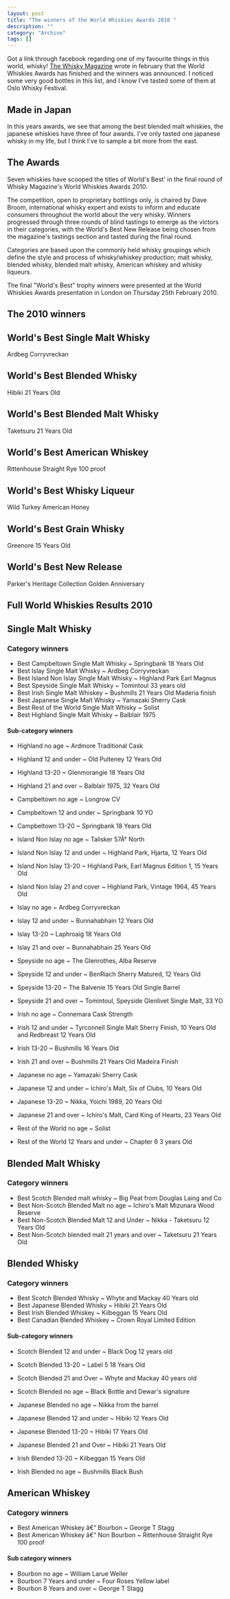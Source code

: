 ```yaml
--- 
layout: post 
title: "The winners of the World Whiskies Awards 2010 "
description: ""
category: "Archive"
tags: []
---  
```

Got a link through facebook regarding one of my favourite things in this world, whisky! [The Whisky Magazine](http://www.whiskymag.com) wrote in february that the World Whiskies Awards has finished and the winners was announced. I noticed some very good bottles in this list, and I know I've tasted some of them at Oslo Whisky Festival.

## Made in Japan

In this years awards, we see that among the best blended malt whiskies, the japanese whiskies have three of four awards. I've only tasted one japanese whisky in my life, but I think I've to sample a bit more from the east.

## The Awards

Seven whiskies have scooped the titles of World's Best' in the final round of Whisky Magazine's World Whiskies Awards 2010.

The competition, open to proprietary bottlings only, is chaired by Dave Broom, international whisky expert and exists to inform and educate consumers throughout the world about the very whisky. Winners progressed through three rounds of blind tastings to emerge as the victors in their categories, with the World's Best New Release being chosen from the magazine's tastings section and tasted during the final round.

Categories are based upon the commonly held whisky groupings which define the style and process of whisky/whiskey production; malt whisky, blended whisky, blended malt whisky, American whiskey and whisky liqueurs.

The final "World's Best" trophy winners were presented at the World Whiskies Awards presentation in London on Thursday 25th February 2010.


## The 2010 winners


## World's Best Single Malt Whisky

Ardbeg Corryvreckan


## World's Best Blended Whisky

Hibiki 21 Years Old


## World's Best Blended Malt Whisky

Taketsuru 21 Years Old


## World's Best American Whiskey

Rittenhouse Straight Rye 100 proof


## World's Best Whisky Liqueur

Wild Turkey American Honey


## World's Best Grain Whisky

Greenore 15 Years Old


## World's Best New Release

Parker's Heritage Collection Golden Anniversary


## Full World Whiskies Results 2010



## Single Malt Whisky

### Category winners


* Best Campbeltown Single Malt Whisky ~ Springbank 18 Years Old
* Best Islay Single Malt Whisky ~ Ardbeg Corryvreckan
* Best Island Non Islay Single Malt Whisky ~ Highland Park Earl Magnus
* Best Speyside Single Malt Whisky ~ Tomintoul 33 years old
* Best Irish Single Malt Whiskey ~ Bushmills 21 Years Old Maderia finish
* Best Japanese Single Malt Whisky ~ Yamazaki Sherry Cask
* Best Rest of the World Single Malt Whisky ~ Solist
* Best Highland Single Malt Whisky ~ Balblair 1975


#### Sub-category winners


* Highland no age ~ Ardmore Traditional Cask
* Highland 12 and under ~ Old Pulteney 12 Years Old
* Highland 13-20 ~ Glenmorangie 18 Years Old
* Highland 21 and over ~ Balblair 1975, 32 Years Old


* Campbeltown no age ~ Longrow CV
* Campbeltown 12 and under ~ Springbank 10 YO
* Campbeltown 13-20 ~ Springbank 18 Years Old


* Island Non Islay no age ~ Talisker 57Â° North
* Island Non Islay 12 and under ~ Highland Park, Hjarta, 12 Years Old
* Island Non Islay 13-20 ~ Highland Park, Earl Magnus Edition 1, 15 Years Old
* Island Non Islay 21 and cover ~ Highland Park, Vintage 1964, 45 Years Old


* Islay no age ~ Ardbeg Corryvreckan
* Islay 12 and under ~ Bunnahabhain 12 Years Old
* Islay 13-20 ~ Laphroaig 18 Years Old
* Islay 21 and over ~ Bunnahabhain 25 Years Old


* Speyside no age ~ The Glenrothes, Alba Reserve
* Speyside 12 and under ~ BenRiach Sherry Matured, 12 Years Old
* Speyside 13-20 ~ The Balvenie 15 Years Old Single Barrel
* Speyside 21 and over ~ Tomintoul, Speyside Glenlivet Single Malt, 33 YO


* Irish no age ~ Connemara Cask Strength
* Irish 12 and under ~ Tyrconnell Single Malt Sherry Finish, 10 Years Old and Redbreast 12 Years Old
* Irish 13-20 ~ Bushmills 16 Years Old
* Irish 21 and over ~ Bushmills 21 Years Old Madeira Finish


* Japanese no age ~ Yamazaki Sherry Cask
* Japanese 12 and under ~ Ichiro's Malt, Six of Clubs, 10 Years Old
* Japanese 13-20 ~ Nikka, Yoichi 1989, 20 Years Old
* Japanese 21 and over ~ Ichiro's Malt, Card King of Hearts, 23 Years Old


* Rest of the World no age ~ Solist
* Rest of the World 12 Years and under ~ Chapter 6 3 years Old


## Blended Malt Whisky

### Category winners


* Best Scotch Blended malt whisky ~ Big Peat from Douglas Laing and Co
* Best Non-Scotch Blended Malt no age ~ Ichiro's Malt Mizunara Wood Reserve
* Best Non-Scotch Blended Malt 12 and Under ~ Nikka - Taketsuru 12 Years Old
* Best Non-Scotch blended malt 21 years and over ~ Taketsuru 21 Years Old



## Blended Whisky

### Category winners


* Best Scotch Blended Whisky ~ Whyte and Mackay 40 Years old
* Best Japanese Blended Whisky ~ Hibiki 21 Years Old
* Best Irish Blended Whiskey ~ Kilbeggan 15 Years Old
* Best Canadian Blended Whiskey ~ Crown Royal Limited Edition

#### Sub-category winners


* Scotch Blended 12 and under ~ Black Dog 12 years old
* Scotch Blended 13-20 ~ Label 5 18 Years Old
* Scotch Blended 21 and Over ~ Whyte and Mackay 40 years old
* Scotch Blended no age ~ Black Bottle and Dewar's signature


* Japanese Blended no age ~ Nikka from the barrel
* Japanese Blended 12 and under ~ Hibiki 12 Years Old
* Japanese Blended 13-20 ~ Hibiki 17 Years Old
* Japanese Blended 21 and Over ~ Hibiki 21 Years Old


* Irish Blended 13-20 ~ Kilbeggan 15 Years Old
* Irish Blended no age ~ Bushmills Black Bush



## American Whiskey

### Category winners


* Best American Whiskey â€“ Bourbon ~ George T Stagg
* Best American Whiskey â€“ Non Bourbon ~ Rittenhouse Straight Rye 100 proof

#### Sub category winners


* Bourbon no age ~ William Larue Weller
* Bourbon 7 Years and under ~ Four Roses Yellow label
* Bourbon 8 Years and over ~ George T Stagg 
